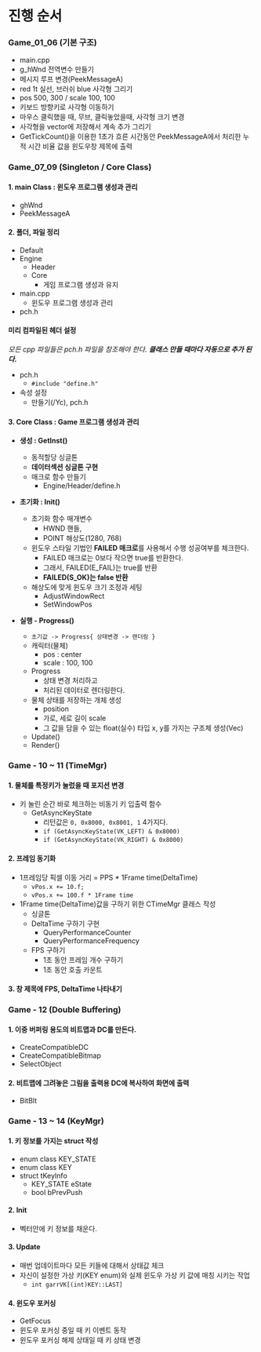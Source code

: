 # 진행 순서

### Game_01_06 (기본 구조)
- main.cpp
- g_hWnd 전역변수 만들기
- 메시지 루프 변경(PeekMessageA)
- red 1t 실선, 브러쉬 blue 사각형 그리기
- pos  500, 300 / scale 100, 100
- 키보드 방향키로 사각형 이동하기
- 마우스 클릭했을 때, 무브, 클릭놓았을때, 사각형 크기 변경
- 사각형을 vector에 저장해서 계속 추가 그리기
- GetTickCount()을 이용한 1초가 흐른 시간동안 PeekMessageA에서 처리한 누적 시간 비율 값을 윈도우창 제목에 출력


### Game_07_09 (Singleton / Core Class)
#### 1. main Class : 윈도우 프로그램 생성과 관리
- ghWnd 
- PeekMessageA

#### 2. 폴더, 파일 정리
- Default
- Engine
  - Header
  - Core
    - 게임 프로그램 생성과 유지
- main.cpp
  - 윈도우 프로그램 생성과 관리
- pch.h

#### 미리 컴파일된 헤더 설정 
*모든 cpp 파일들은 pch.h 파일을 참조해야 한다. **클래스 만들 때마다 자동으로 추가 된다.***
- pch.h
  - `#include "define.h"`
- 속성 설정
  - 만들기(/Yc), pch.h

#### 3. Core Class : Game 프로그램 생성과 관리
- **생성 : GetInst()**
  - 동적할당 싱글톤
  - **데이터섹션 싱글톤 구현**
  - 매크로 함수 만들기  
    - Engine/Header/define.h

- **초기화 : Init()**
  - 초기화 함수 매개변수
    - HWND 핸들, 
    - POINT 해상도(1280, 768)
  - 윈도우 스타일 기법인 **FAILED 매크로**를 사용해서 수행 성공여부를 체크한다.
    - FAILED 매크로는 0보다 작으면 true를 반환한다.
    - 그래서, FAILED(E_FAIL)는 true를 반환
    - **FAILED(S_OK)는 false 반환**
  - 해상도에 맞게 윈도우 크기 조정과 세팅
    - AdjustWindowRect
    - SetWindowPos

- **실행 - Progress()**
  - `초기값 -> Progress{ 상태변경 -> 랜더링 }`
  - 캐릭터(물체)
    - pos : center
    - scale :  100, 100 
  - Progress
    - 상태 변경 처리하고
    - 처리된 데이터로 렌더링한다.
  - 물체 상태를 저장하는 개체 생성
    - position
    - 가로, 세로 길이 scale
    - 그 값을 담을 수 있는 float(실수) 타입 x, y를 가지는 구조체 생성(Vec)
  - Update()
  - Render()


### Game - 10 ~ 11 (TimeMgr)
#### 1. 물체를 특정키가 눌렀을 때 포지션 변경
- 키 눌린 순간 바로 체크하는 비동기 키 입출력 함수
  - GetAsyncKeyState
    - 리턴값은 `0, 0x8000, 0x8001, 1` 4가지다.
    - `if (GetAsyncKeyState(VK_LEFT) & 0x8000)`
    - `if (GetAsyncKeyState(VK_RIGHT) & 0x8000)`

#### 2. 프레임 동기화
- 1프레임당 픽셀 이동 거리 = PPS * 1Frame time(DeltaTime)
  - `vPos.x += 10.f;`
  - `vPos.x += 100.f * 1Frame time`
- 1Frame time(DeltaTime)값을 구하기 위한 CTimeMgr 클래스 작성
  - 싱글톤
  - DeltaTime 구하기 구현
    - QueryPerformanceCounter
    - QueryPerformanceFrequency
  - FPS 구하기
    - 1초 동안 프레임 개수 구하기
    - 1초 동안 호출 카운트 

#### 3. 창 제목에 FPS, DeltaTime 나타내기

### Game - 12 (Double Buffering)
#### 1. 이중 버퍼링 용도의 비트맵과 DC를 만든다.
- CreateCompatibleDC
- CreateCompatibleBitmap
- SelectObject
#### 2. 비트맵에 그려놓은 그림을 출력용 DC에 복사하여 화면에 출력
- BitBlt

### Game - 13 ~ 14 (KeyMgr)
#### 1. 키 정보를 가지는 struct 작성
- enum class KEY_STATE
- enum class KEY
- struct tKeyInfo
  - KEY_STATE eState
  - bool bPrevPush

#### 2. Init
- 벡터안에 키 정보를 채운다.

#### 3. Update
- 매번 업데이트마다 모든 키들에 대해서 상태값 체크
- 자신이 설정한 가상 키(KEY enum)와 실제 윈도우 가상 키 값에 매칭 시키는 작업
  - `int garrVK[(int)KEY::LAST]`

#### 4. 윈도우 포커싱
- GetFocus
- 윈도우 포커싱 중일 때 키 이벤트 동작
- 윈도우 포커싱 해제 상태일 때 키 상태 변경


